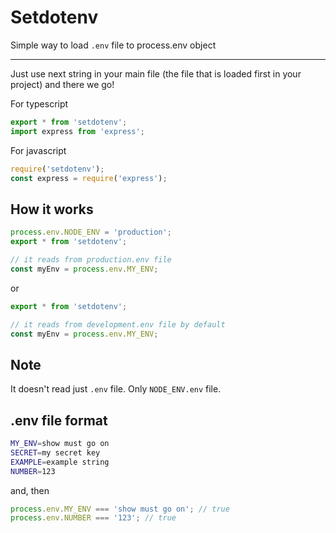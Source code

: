 # Setdotenv

Simple way to load `.env` file to process.env object

---

Just use next string in your main file (the file that is loaded first in your project) and there we go!

For typescript

```typescript
export * from 'setdotenv';
import express from 'express';
```

For javascript

```javascript
require('setdotenv');
const express = require('express');
```

## How it works

```typescript
process.env.NODE_ENV = 'production';
export * from 'setdotenv';

// it reads from production.env file
const myEnv = process.env.MY_ENV;
```

or

```typescript
export * from 'setdotenv';

// it reads from development.env file by default
const myEnv = process.env.MY_ENV;
```

## Note

It doesn't read just `.env` file. Only `NODE_ENV.env` file.

## .env file format

```bash
MY_ENV=show must go on
SECRET=my secret key
EXAMPLE=example string
NUMBER=123
```

and, then

```typescript
process.env.MY_ENV === 'show must go on'; // true
process.env.NUMBER === '123'; // true
```
